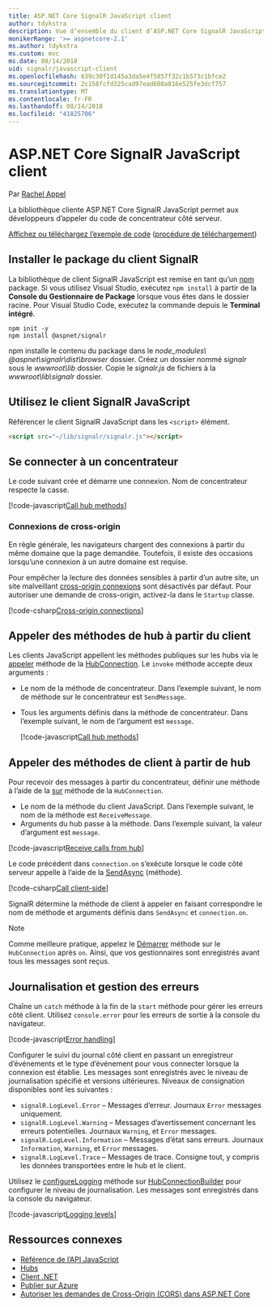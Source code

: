 ```yaml
---
title: ASP.NET Core SignalR JavaScript client
author: tdykstra
description: Vue d’ensemble du client d’ASP.NET Core SignalR JavaScript.
monikerRange: '>= aspnetcore-2.1'
ms.author: tdykstra
ms.custom: mvc
ms.date: 08/14/2018
uid: signalr/javascript-client
ms.openlocfilehash: 639c30f1d145a3da5e4f5857f32c1b573c1bfce2
ms.sourcegitcommit: 2c158fcfd325cad97ead608a816e525fe3dcf757
ms.translationtype: MT
ms.contentlocale: fr-FR
ms.lasthandoff: 08/14/2018
ms.locfileid: "41825706"
---
```

# <a name="aspnet-core-signalr-javascript-client"></a>ASP.NET Core SignalR JavaScript client

Par [Rachel Appel](http://twitter.com/rachelappel)

La bibliothèque cliente ASP.NET Core SignalR JavaScript permet aux développeurs d’appeler du code de concentrateur côté serveur.

[Affichez ou téléchargez l’exemple de code](https://github.com/aspnet/Docs/tree/live/aspnetcore/signalr/javascript-client/sample) ([procédure de téléchargement](xref:tutorials/index#how-to-download-a-sample))

## <a name="install-the-signalr-client-package"></a>Installer le package du client SignalR

La bibliothèque de client SignalR JavaScript est remise en tant qu’un [npm](https://www.npmjs.com/) package. Si vous utilisez Visual Studio, exécutez `npm install` à partir de la **Console du Gestionnaire de Package** lorsque vous êtes dans le dossier racine. Pour Visual Studio Code, exécutez la commande depuis le **Terminal intégré**.

  ```console
  npm init -y
  npm install @aspnet/signalr
  ```

npm installe le contenu du package dans le *node_modules\\ @aspnet\signalr\dist\browser* dossier. Créez un dossier nommé *signalr* sous le *wwwroot\\lib* dossier. Copie le *signalr.js* de fichiers à la *wwwroot\lib\signalr* dossier.

## <a name="use-the-signalr-javascript-client"></a>Utilisez le client SignalR JavaScript

Référencer le client SignalR JavaScript dans les `<script>` élément.

```html
<script src="~/lib/signalr/signalr.js"></script>
```

## <a name="connect-to-a-hub"></a>Se connecter à un concentrateur

Le code suivant crée et démarre une connexion. Nom de concentrateur respecte la casse.

[!code-javascript[Call hub methods](javascript-client/sample/wwwroot/js/chat.js?range=9-12,28)]

### <a name="cross-origin-connections"></a>Connexions de cross-origin

En règle générale, les navigateurs chargent des connexions à partir du même domaine que la page demandée. Toutefois, il existe des occasions lorsqu’une connexion à un autre domaine est requise.

Pour empêcher la lecture des données sensibles à partir d’un autre site, un site malveillant [cross-origin connexions](xref:security/cors) sont désactivés par défaut. Pour autoriser une demande de cross-origin, activez-la dans le `Startup` classe.

[!code-csharp[Cross-origin connections](javascript-client/sample/Startup.cs?highlight=29-35,56)]

## <a name="call-hub-methods-from-client"></a>Appeler des méthodes de hub à partir du client

Les clients JavaScript appellent les méthodes publiques sur les hubs via le [appeler](/javascript/api/%40aspnet/signalr/hubconnection#invoke) méthode de la [HubConnection](/javascript/api/%40aspnet/signalr/hubconnection). Le `invoke` méthode accepte deux arguments :

* Le nom de la méthode de concentrateur. Dans l’exemple suivant, le nom de méthode sur le concentrateur est `SendMessage`.
* Tous les arguments définis dans la méthode de concentrateur. Dans l’exemple suivant, le nom de l’argument est `message`.

  [!code-javascript[Call hub methods](javascript-client/sample/wwwroot/js/chat.js?range=24)]

## <a name="call-client-methods-from-hub"></a>Appeler des méthodes de client à partir de hub

Pour recevoir des messages à partir du concentrateur, définir une méthode à l’aide de la [sur](/javascript/api/%40aspnet/signalr/hubconnection#on) méthode de la `HubConnection`.

* Le nom de la méthode du client JavaScript. Dans l’exemple suivant, le nom de la méthode est `ReceiveMessage`.
* Arguments du hub passe à la méthode. Dans l’exemple suivant, la valeur d’argument est `message`.

[!code-javascript[Receive calls from hub](javascript-client/sample/wwwroot/js/chat.js?range=14-19)]

Le code précédent dans `connection.on` s’exécute lorsque le code côté serveur appelle à l’aide de la [SendAsync](/dotnet/api/microsoft.aspnetcore.signalr.clientproxyextensions.sendasync) (méthode).

[!code-csharp[Call client-side](javascript-client/sample/hubs/chathub.cs?range=8-11)]

SignalR détermine la méthode de client à appeler en faisant correspondre le nom de méthode et arguments définis dans `SendAsync` et `connection.on`.

> [!NOTE]
> Comme meilleure pratique, appelez le [Démarrer](/javascript/api/%40aspnet/signalr/hubconnection#start) méthode sur le `HubConnection` après `on`. Ainsi, que vos gestionnaires sont enregistrés avant tous les messages sont reçus.

## <a name="error-handling-and-logging"></a>Journalisation et gestion des erreurs

Chaîne un `catch` méthode à la fin de la `start` méthode pour gérer les erreurs côté client. Utilisez `console.error` pour les erreurs de sortie à la console du navigateur.

[!code-javascript[Error handling](javascript-client/sample/wwwroot/js/chat.js?range=28)]

Configurer le suivi du journal côté client en passant un enregistreur d’événements et le type d’événement pour vous connecter lorsque la connexion est établie. Les messages sont enregistrés avec le niveau de journalisation spécifié et versions ultérieures. Niveaux de consignation disponibles sont les suivantes :

* `signalR.LogLevel.Error` &ndash; Messages d’erreur. Journaux `Error` messages uniquement.
* `signalR.LogLevel.Warning` &ndash; Messages d’avertissement concernant les erreurs potentielles. Journaux `Warning`, et `Error` messages.
* `signalR.LogLevel.Information` &ndash; Messages d’état sans erreurs. Journaux `Information`, `Warning`, et `Error` messages.
* `signalR.LogLevel.Trace` &ndash; Messages de trace. Consigne tout, y compris les données transportées entre le hub et le client.

Utilisez le [configureLogging](/javascript/api/%40aspnet/signalr/hubconnectionbuilder#configurelogging) méthode sur [HubConnectionBuilder](/javascript/api/%40aspnet/signalr/hubconnectionbuilder) pour configurer le niveau de journalisation. Les messages sont enregistrés dans la console du navigateur.

[!code-javascript[Logging levels](javascript-client/sample/wwwroot/js/chat.js?range=9-12)]

## <a name="related-resources"></a>Ressources connexes

* [Référence de l’API JavaScript](/javascript/api/)
* [Hubs](xref:signalr/hubs)
* [Client .NET](xref:signalr/dotnet-client)
* [Publier sur Azure](xref:signalr/publish-to-azure-web-app)
* [Autoriser les demandes de Cross-Origin (CORS) dans ASP.NET Core](xref:security/cors)
